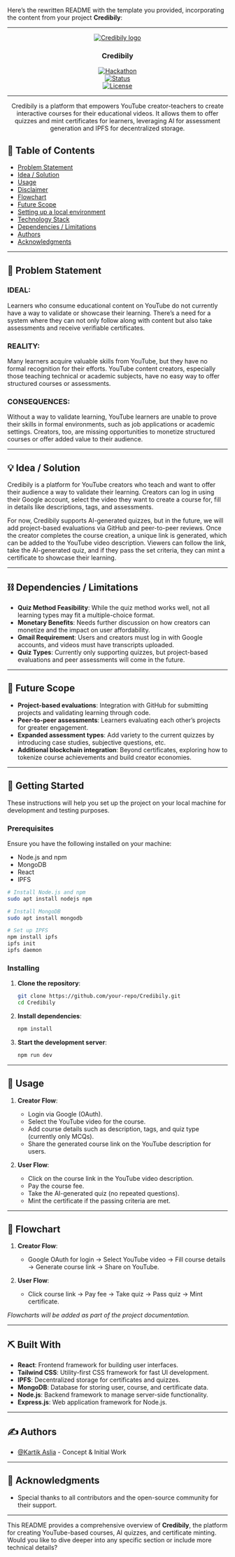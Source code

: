 Here’s the rewritten README with the template you provided, incorporating the content from your project **Credibily**:

---

<p align="center">
  <a href="" rel="noopener">
    <img src="https://i.imgur.com/AZ2iWek.png" alt="Credibily logo"></a>
</p>

<h3 align="center">Credibily</h3>

<div align="center">

[![Hackathon](https://img.shields.io/badge/hackathon-BASED_INDIA-orange.svg)](http://hackathon.url.com)  
[![Status](https://img.shields.io/badge/status-active-success.svg)]()  
[![License](https://img.shields.io/badge/license-MIT-blue.svg)](LICENSE.md)

</div>

---

<p align="center"> Credibily is a platform that empowers YouTube creator-teachers to create interactive courses for their educational videos. It allows them to offer quizzes and mint certificates for learners, leveraging AI for assessment generation and IPFS for decentralized storage.
    <br>
</p>

## 📝 Table of Contents

- [Problem Statement](#problem_statement)
- [Idea / Solution](#idea)
- [Usage](#usage)
- [Disclaimer](#disclaimer)
- [Flowchart](#flowchart)
- [Future Scope](#future_scope)
- [Setting up a local environment](#getting_started)
- [Technology Stack](#tech_stack)
- [Dependencies / Limitations](#limitations)
- [Authors](#authors)
- [Acknowledgments](#acknowledgments)

---

## 🧐 Problem Statement <a name = "problem_statement"></a>

### IDEAL:
Learners who consume educational content on YouTube do not currently have a way to validate or showcase their learning. There’s a need for a system where they can not only follow along with content but also take assessments and receive verifiable certificates.

### REALITY:
Many learners acquire valuable skills from YouTube, but they have no formal recognition for their efforts. YouTube content creators, especially those teaching technical or academic subjects, have no easy way to offer structured courses or assessments.

### CONSEQUENCES:
Without a way to validate learning, YouTube learners are unable to prove their skills in formal environments, such as job applications or academic settings. Creators, too, are missing opportunities to monetize structured courses or offer added value to their audience.

---

## 💡 Idea / Solution <a name = "idea"></a>

Credibily is a platform for YouTube creators who teach and want to offer their audience a way to validate their learning. Creators can log in using their Google account, select the video they want to create a course for, fill in details like descriptions, tags, and assessments. 

For now, Credibily supports AI-generated quizzes, but in the future, we will add project-based evaluations via GitHub and peer-to-peer reviews. Once the creator completes the course creation, a unique link is generated, which can be added to the YouTube video description. Viewers can follow the link, take the AI-generated quiz, and if they pass the set criteria, they can mint a certificate to showcase their learning.

---

## ⛓️ Dependencies / Limitations <a name = "limitations"></a>

- **Quiz Method Feasibility**: While the quiz method works well, not all learning types may fit a multiple-choice format.
- **Monetary Benefits**: Needs further discussion on how creators can monetize and the impact on user affordability.
- **Gmail Requirement**: Users and creators must log in with Google accounts, and videos must have transcripts uploaded.
- **Quiz Types**: Currently only supporting quizzes, but project-based evaluations and peer assessments will come in the future.

---

## 🚀 Future Scope <a name = "future_scope"></a>

- **Project-based evaluations**: Integration with GitHub for submitting projects and validating learning through code.
- **Peer-to-peer assessments**: Learners evaluating each other’s projects for greater engagement.
- **Expanded assessment types**: Add variety to the current quizzes by introducing case studies, subjective questions, etc.
- **Additional blockchain integration**: Beyond certificates, exploring how to tokenize course achievements and build creator economies.

---

## 🏁 Getting Started <a name = "getting_started"></a>

These instructions will help you set up the project on your local machine for development and testing purposes.

### Prerequisites

Ensure you have the following installed on your machine:

- Node.js and npm
- MongoDB
- React
- IPFS

```bash
# Install Node.js and npm
sudo apt install nodejs npm

# Install MongoDB
sudo apt install mongodb

# Set up IPFS
npm install ipfs
ipfs init
ipfs daemon
```

### Installing

1. **Clone the repository**:

   ```bash
   git clone https://github.com/your-repo/Credibily.git
   cd Credibily
   ```

2. **Install dependencies**:

   ```bash
   npm install
   ```

3. **Start the development server**:

   ```bash
   npm run dev
   ```

---

## 🎈 Usage <a name="usage"></a>

1. **Creator Flow**:
   - Login via Google (OAuth).
   - Select the YouTube video for the course.
   - Add course details such as description, tags, and quiz type (currently only MCQs).
   - Share the generated course link on the YouTube description for users.

2. **User Flow**:
   - Click on the course link in the YouTube video description.
   - Pay the course fee.
   - Take the AI-generated quiz (no repeated questions).
   - Mint the certificate if the passing criteria are met.

---

## 🔄 Flowchart <a name="flowchart"></a>

1. **Creator Flow**:
   - Google OAuth for login → Select YouTube video → Fill course details → Generate course link → Share on YouTube.

2. **User Flow**:
   - Click course link → Pay fee → Take quiz → Pass quiz → Mint certificate.

*Flowcharts will be added as part of the project documentation.*

---

## ⛏️ Built With <a name = "tech_stack"></a>

- **React**: Frontend framework for building user interfaces.
- **Tailwind CSS**: Utility-first CSS framework for fast UI development.
- **IPFS**: Decentralized storage for certificates and quizzes.
- **MongoDB**: Database for storing user, course, and certificate data.
- **Node.js**: Backend framework to manage server-side functionality.
- **Express.js**: Web application framework for Node.js.

---

## ✍️ Authors <a name = "authors"></a>

- [@Kartik Aslia](https://github.com/kartik) - Concept & Initial Work

---

## 🎉 Acknowledgments <a name = "acknowledgments"></a>

- Special thanks to all contributors and the open-source community for their support.

---

This README provides a comprehensive overview of **Credibily**, the platform for creating YouTube-based courses, AI quizzes, and certificate minting. Would you like to dive deeper into any specific section or include more technical details?
